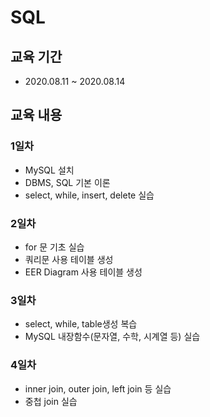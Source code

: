 # SQL
## 교육 기간
- 2020.08.11 ~ 2020.08.14

## 교육 내용

### 1일차
- MySQL 설치
- DBMS, SQL 기본 이론
- select, while, insert, delete 실습

### 2일차
- for 문 기초 실습
- 쿼리문 사용 테이블 생성
- EER Diagram 사용 테이블 생성

### 3일차
- select, while, table생성 복습
- MySQL 내장함수(문자열, 수학, 시계열 등) 실습

### 4일차
- inner join, outer join, left join 등 실습
- 중첩 join 실습

